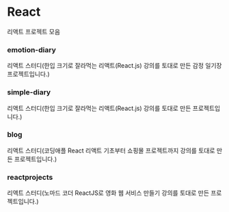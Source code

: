 # React
리액트 프로젝트 모음

### emotion-diary
리액트 스터디(한입 크기로 잘라먹는 리액트(React.js) 강의를 토대로 만든 감정 일기장 프로젝트입니다.)

### simple-diary
리액트 스터디(한입 크기로 잘라먹는 리액트(React.js) 강의를 토대로 만든 프로젝트입니다.)

### blog
리액트 스터디(코딩애플 React 리액트 기초부터 쇼핑몰 프로젝트까지 강의를 토대로 만든 프로젝트입니다.)

### reactprojects
리액트 스터디(노마드 코더 ReactJS로 영화 웹 서비스 만들기 강의를 토대로 만든 프로젝트입니다.)
